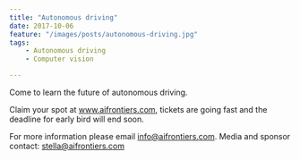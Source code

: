 ```yaml
---
title: "Autonomous driving"
date: 2017-10-06
feature: "/images/posts/autonomous-driving.jpg"
tags:
    - Autonomous driving
    - Computer vision

---
```


Come to learn the future of autonomous driving. 

 

Claim your spot at www.aifrontiers.com, tickets are going fast and the deadline for early bird will end soon. 

For more information please email info@aifrontiers.com. 
Media and sponsor contact: stella@aifrontiers.com 